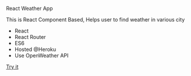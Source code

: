 React Weather App


This is React Component Based, Helps user to find weather in various city
- React
- React Router
- ES6
- Hosted @Heroku
- Use OpenWeather API

[Try it](http://arcane-oasis-49232.herokuapp.com/)
